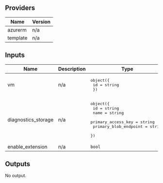## Providers

| Name | Version |
|------|---------|
| azurerm | n/a |
| template | n/a |

## Inputs

| Name | Description | Type | Default | Required |
|------|-------------|------|---------|:--------:|
| vm | n/a | <pre>object({<br>    id = string<br>  })</pre> | n/a | yes |
| diagnostics\_storage | n/a | <pre>object({<br>    id                    = string<br>    name                  = string<br>    primary_access_key    = string<br>    primary_blob_endpoint = string<br>  })</pre> | <pre>{<br>  "id": "",<br>  "name": "",<br>  "primary_access_key": "",<br>  "primary_blob_endpoint": ""<br>}</pre> | no |
| enable\_extension | n/a | `bool` | `true` | no |

## Outputs

No output.

